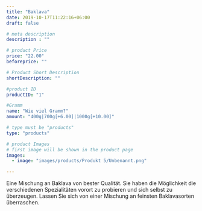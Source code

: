 ```yaml
---
title: "Baklava"
date: 2019-10-17T11:22:16+06:00
draft: false

# meta description
description : ""

# product Price
price: "22.00"
beforeprice: ""

# Product Short Description
shortDescription: ""

#product ID
productID: "1"

#Gramm
name: "Wie viel Gramm?"
amount: "400g|700g[+6.00]|1000g[+10.00]"

# type must be "products"
type: "products"

# product Images
# first image will be shown in the product page
images:
  - image: "images/products/Produkt 5/Unbenannt.png"

---
```


Eine Mischung an Baklava von bester Qualität. Sie haben die Möglichkeit die verschiedenen Spezialitäten vorort zu probieren und sich selbst zu überzeugen. Lassen Sie sich von einer Mischung an feinsten Baklavasorten überraschen.